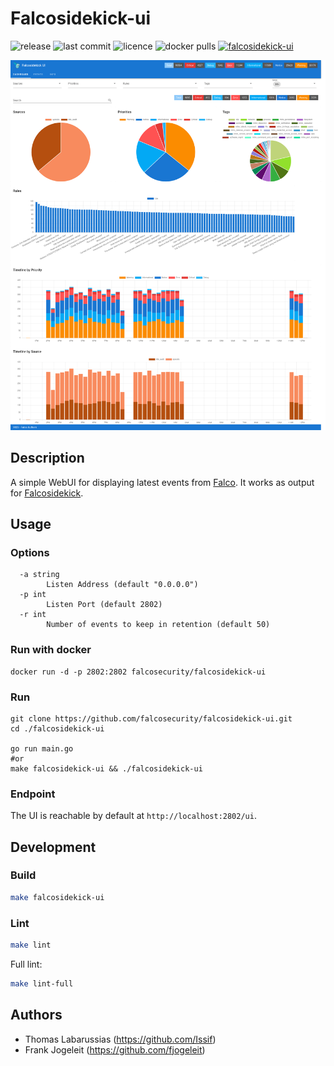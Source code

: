 # Falcosidekick-ui

![release](https://flat.badgen.net/github/release/falcosecurity/falcosidekick-ui/latest?color=green) ![last commit](https://flat.badgen.net/github/last-commit/falcosecurity/falcosidekick-ui) ![licence](https://flat.badgen.net/badge/license/Apache/blue) ![docker pulls](https://flat.badgen.net/docker/pulls/falcosecurity/falcosidekick-ui?icon=docker) [![falcosidekick-ui](https://circleci.com/gh/falcosecurity/falcosidekick-ui.svg?style=shield)](https://circleci.com/gh/falcosecurity/falcosidekick-ui)

![falcosidekick-ui](https://github.com/falcosecurity/falcosidekick-ui/raw/master/imgs/webui_01.png)

## Description

A simple WebUI for displaying latest events from [Falco](https://falco.org). It works as output for [Falcosidekick](https://github.com/falcosecurity/falcosidekick).


## Usage

### Options

```shell
  -a string
        Listen Address (default "0.0.0.0")
  -p int
        Listen Port (default 2802)
  -r int
        Number of events to keep in retention (default 50)
```

### Run with docker

```shell
docker run -d -p 2802:2802 falcosecurity/falcosidekick-ui
```

### Run

```
git clone https://github.com/falcosecurity/falcosidekick-ui.git
cd ./falcosidekick-ui

go run main.go
#or
make falcosidekick-ui && ./falcosidekick-ui

```

### Endpoint

The UI is reachable by default at `http://localhost:2802/ui`.

## Development

### Build

```bash
make falcosidekick-ui
```

### Lint

```bash
make lint
```

Full lint:

```bash
make lint-full
```

## Authors

* Thomas Labarussias (https://github.com/Issif)
* Frank Jogeleit (https://github.com/fjogeleit)

